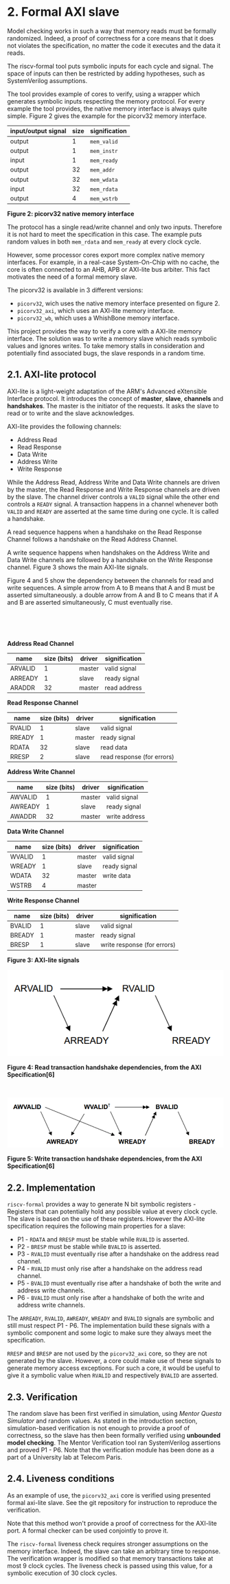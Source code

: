 # 2. Formal AXI slave

Model checking works in such a way that memory reads must be formally randomized. Indeed, a proof of correctness for a core means that it does not violates the specification, no matter the code it executes and the data it reads.

The riscv-formal tool puts symbolic inputs for each cycle and signal. The space of inputs can then be restricted by adding hypotheses, such as SystemVerilog assumptions.

The tool provides example of cores to verify, using a wrapper which generates symbolic inputs respecting the memory protocol. For every example the tool provides, the native memory interface is always quite simple. Figure 2 gives the example for  the picorv32 memory interface.


input/output signal | size | signification
|-- |-- |--
output | 1  | `mem_valid` | valid handshake for read / write
output | 1  | `mem_instr` | 0 for writes, 1 for reads.
input  | 1  | `mem_ready` | ready handshake for read / write
output | 32 | `mem_addr`  | read / write address
output | 32 | `mem_wdata` | data to be written
input  | 32 | `mem_rdata` | read data 
output | 4  | `mem_wstrb` | byte selection in `mem_wdata`

__Figure 2: picorv32 native memory interface__

The protocol has a single read/write channel and only two inputs. Therefore it is not hard to meet the specification in this case. The example puts random values in both `mem_rdata` and `mem_ready` at every clock cycle. 

However, some processor cores export more complex native memory interfaces. For example, in a real-case System-On-Chip with no cache, the core is often connected to an AHB, APB or AXI-lite bus arbiter. This fact motivates the need of a formal memory slave.

The picorv32 is available in 3 different versions: 

- `picorv32`, wich uses the native memory interface presented on figure 2.
- `picorv32_axi`, which uses an AXI-lite memory interface.
- `picorv32_wb`, which uses a WhishBone memory interface.


This project provides the way to verify a core with a AXI-lite memory interface. The solution was to write a memory slave which reads symbolic values and ignores writes. To take memory stalls in consideration and potentially find associated bugs, the slave responds in a random time.


## 2.1. AXI-lite protocol

AXI-lite is a light-weight adaptation of the ARM's Advanced eXtensible Interface protocol. It introduces the concept of __master__, __slave__, __channels__ and __handshakes__.
The master is the initiator of the requests. It asks the slave to read or to write and the slave acknowledges.

AXI-lite provides the following channels:

- Address Read
- Read Response
- Data Write
- Address Write
- Write Response



While the Address Read, Address Write and Data Write channels are driven by the master, the Read Response and Write Response channels are driven by the slave.
The channel driver controls a `VALID` signal while the other end controls a `READY` signal. A transaction happens in a channel whenever both `VALID` and `READY` are asserted at the same time during one cycle. It is called a handshake.

A read sequence happens when a handshake on the Read Response Channel follows a handshake on the Read Address Channel.


A write sequence happens when handshakes on the Address Write and Data Write channels are followed by a handshake on the Write Response channel. Figure 3 shows the main AXI-lite signals. 

Figure 4 and 5 show the dependency between the channels for read and write sequences. A simple arrow from A to B means that A and B must be asserted simultaneously. a double arrow from A and B to C means that if A and B are asserted simultaneously, C must eventually rise.


  
    
       

<br/>
<br/>
<br/>



__Address Read Channel__

name | size (bits) | driver |  signification 
-- |-- |-- |--
ARVALID | 1  |  master | valid signal
ARREADY | 1  |  slave  | ready signal
ARADDR  | 32 |  master | read address

__Read Response Channel__

name | size (bits) | driver |  signification 
-- |-- |-- |--
RVALID | 1  | slave  | valid signal
RREADY | 1  | master | ready signal
RDATA  | 32 | slave  | read data
RRESP  | 2  | slave  | read response (for errors)



__Address Write Channel__

name | size (bits) | driver |  signification 
-- |-- |-- |--
AWVALID   | 1  | master  | valid signal
AWREADY   | 1  | slave   | ready signal
AWADDR    | 32 | master  | write address



__Data Write Channel__

name | size (bits) | driver |  signification 
-- |-- |-- |--
WVALID    | 1  | master | valid signal
WREADY    | 1  | slave  | ready signal
WDATA     | 32 | master | write data
WSTRB     | 4  | master | 



__Write Response Channel__

name | size (bits) | driver |  signification 
-- |-- |-- |--
BVALID    | 1  | slave  | valid signal
BREADY    | 1  | master | ready signal
BRESP     | 1  | slave  | write response (for errors)


__Figure 3: AXI-lite signals__






![](./AXI_read.png)

__Figure 4: Read  transaction handshake dependencies, from the AXI Specification[6]__

<br/>

![](./AXI_write.png)

__Figure 5: Write transaction handshake dependencies, from the AXI Specification[6]__





## 2.2. Implementation

`riscv-formal` provides a way to generate N bit symbolic registers - Registers that can potentially hold any possible value at every clock cycle. The slave is based on the use of these registers. However the AXI-lite specification requires the following main properties for a slave:

- P1 - `RDATA` and `RRESP` must be stable while `RVALID` is asserted.
- P2 - `BRESP` must be stable while `BVALID` is asserted.
- P3 - `RVALID` must eventually rise after a handshake on the address read channel.
- P4 - `RVALID` must only rise after a handshake on the address read channel.
- P5 - `BVALID` must eventually rise after a handshake of both the write and address write channels.
- P6 - `BVALID` must only rise after a handshake of both the write and address write channels.



The `ARREADY`, `RVALID`, `AWREADY`, `WREADY` and `BVALID` signals are symbolic and still must respect P1 - P6. The implementation build these signals with a symbolic component and some logic to make sure they always meet the specification.


`RRESP` and `BRESP` are not used by the `picorv32_axi` core, so they are not generated by the slave. However, a core could make use of these signals to generate memory access exceptions. For such a core, it would be useful to give it a symbolic value when `RVALID` and respectively `BVALID` are asserted.


## 2.3. Verification


The random slave has been first verified in simulation, using _Mentor Questa Simulator_ and random values. As stated in the introduction section, simulation-based verification is not enough to provide a proof of correctness, so  the slave has then been formally verified using __unbounded model checking__. The Mentor Verification tool ran SystemVerilog assertions and proved P1 - P6. Note that the verification module has been done as a part of a University lab at Telecom Paris.



## 2.4. Liveness conditions

As an example of use, the `picorv32_axi` core is verified using presented formal axi-lite slave. See the git repository for instruction to reproduce the verification.

Note that this method won't provide a proof of correctness for the AXI-lite port. A formal checker can be used conjointly to prove it.

The `riscv-formal` liveness check requires stronger assumptions on the memory interface. Indeed, the slave can take an arbitrary time to response. The verification wrapper is modified so that memory transactions take at most 9 clock cycles. The liveness check is passed using this value, for a symbolic execution of 30 clock cycles.


